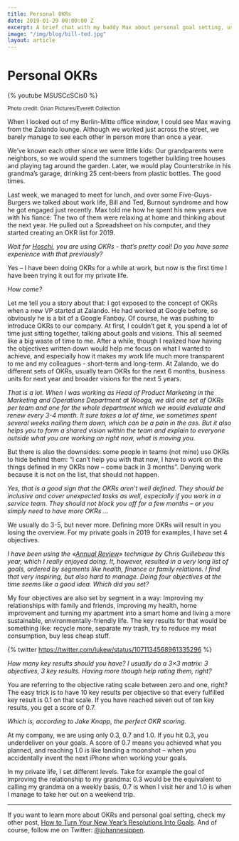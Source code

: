 ```yaml
---
title: Personal OKRs
date: 2019-01-29 00:00:00 Z
excerpt: A brief chat with my buddy Max about personal goal setting, using OKRs and Bill&nbsp;&&nbsp;Ted.
image: "/img/blog/bill-ted.jpg"
layout: article
---
```


# Personal OKRs

{% youtube MSUSCcSCis0 %}

<small>Photo credit: Orion Pictures/Everett Collection</small>

When I looked out of my Berlin-Mitte office window, I could see Max waving from the Zalando lounge. Although we worked just across the street, we barely manage to see each other in person more than once a year.

We’ve known each other since we were little kids: Our grandparents were neighbors, so we would spend the summers together building tree houses and playing tag around the garden. Later, we would play Counterstrike in his grandma’s garage, drinking 25 cent-beers from plastic bottles. The good times.

Last week, we managed to meet for lunch, and over some Five-Guys-Burgers we talked about work life, Bill and Ted, Burnout syndrome and how he got engaged just recently. Max told me how he spent his new years eve with his fiancé: The two of them were relaxing at home and thinking about the next year. He pulled out a Spreadsheet on his computer, and they started creating an OKR list for 2019.

*Wait for [Hoschi](https://www.youtube.com/watch?v=q3fx6TugN7g), you are using OKRs - that’s pretty cool! Do you have some experience with that previously?*

Yes – I have been doing OKRs for a while at work, but now is the first time I have been trying it out for my private life.

*How come?*

Let me tell you a story about that: I got exposed to the concept of OKRs when a new VP started at Zalando. He had worked at Google before, so obviously he is a bit of a Google Fanboy. Of course, he was pushing to introduce OKRs to our company. At first, I couldn’t get it, you spend a lot of time just sitting together, talking about goals and visions. This all seemed like a big waste of time to me. After a while, though I realized how having the objectives written down would help me focus on what I wanted to achieve, and especially how it makes my work life much more transparent to me and my colleagues - short-term and long-term. At Zalando, we do different sets of OKRs, usually team OKRs for the next 6 months, business units for next year and broader visions for the next 5 years.

*That is a lot. When I was working as Head of Product Marketing in the Marketing and Operations Department at Wooga, we did one set of OKRs per team and one for the whole department which we would evaluate and renew every 3-4 month. It sure takes a lot of time, we sometimes spent several weeks nailing them down, which can be a pain in the ass. But it also helps you to form a shared vision within the team and explain to everyone outside what you are working on right now, what is moving you.*

But there is also the downsides: some people in teams (not mine) use OKRs to hide behind them: “I can’t help you with that now, I have to work on the things defined in my OKRs now – come back in 3 months”. Denying work because it is not on the list, that should not happen.

*Yes, that is a good sign that the OKRs aren’t well defined. They should be inclusive and cover unexpected tasks as well, especially if you work in a service team. They should not block you off for a few months – or you simply need to have more OKRs …*

We usually do 3-5, but never more. Defining more OKRs will result in you losing the overview. For my private goals in 2019 for examples, I have set 4 objectives.

*I have been using the «[Annual Review](https://chrisguillebeau.com/how-to-conduct-your-own-annual-review/)» technique by Chris Guillebeau this year, which I really enjoyed doing. It, however, resulted in a very long list of goals, ordered by segments like health, finance or family relations. I find that very inspiring, but also hard to manage. Doing four objectives at the time seems like a good idea. Which did you set?*

My four objectives are also set by segment in a way: Improving my relationships with family and friends, improving my health, home improvement and turning my apartment into a smart home and living a more sustainable, environmentally-friendly life. The key results for that would be something like: recycle more, separate my trash, try to reduce my meat consumption, buy less cheap stuff.

{% twitter https://twitter.com/lukew/status/1071134568961335296 %}

*How many key results should you have? I usually do a 3×3 matrix: 3 objectives, 3 key results. Having more though help rating them, right?*

You are referring to the objective rating scale between zero and one, right? The easy trick is to have 10 key results per objective so that every fulfilled key result is 0.1 on that scale. If you have reached seven out of ten key results, you get a score of 0.7. 

*Which is, according to Jake Knapp, the perfect OKR scoring.*

At my company, we are using only 0.3, 0.7 and 1.0. If you hit 0.3, you underdeliver on your goals.  A score of 0.7 means you achieved what you planned, and reaching 1.0 is like landing a moonshot – when you accidentally invent the next iPhone when working your goals.

In my private life, I set different levels. Take for example the goal of improving the relationship to my grandma: 0.3 would be the equivalent to calling my grandma on a weekly basis, 0.7 is when I visit her and 1.0 is when I manage to take her out on a weekend trip.

---

If you want to learn more about OKRs and personal goal setting, check my other post, [How to Turn Your New Year’s Resolutions Into Goals](https://johannesippen.com/2019/turn-resolutions-into-goals/). And of course, follow me on Twitter: [@johannesippen](https://twitter.com/johannesippen/).